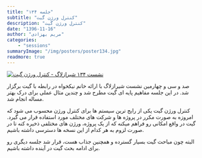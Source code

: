 ```yaml
---
title: "جلسه ۱۳۴"
subtitle: "کنترل ورژن گیت"
description: "کنترل ورژن گیت"
date: "1396-11-16"
author: "مریم بهزادی"
categories:
    - "sessions"
summaryImage: "/img/posters/poster134.jpg"
readmore: true
---
```

[![نشست ۱۳۴ شیرازلاگ - کنترل ورژن گیت](../../img/posters/poster134.jpg)](../../img/poster134.jpg)

صد و سی و چهارمین نشست شیرازلاگ با ارائه خانم نیکخواه در رابطه با گیت برگزار شد. در این جلسه مفاهیم پایه ای گیت مطرح شد و چندین مثال عملی برای درک بهتر مساله انجام شد.

کنترل ورژن گیت یکی از رایج ترین سیستم ها برای کنترل ورژن محسوب می شود که امروزه به صورت مکرر در پروژه ها و شرکت های مختلف مورد استفاده قرار می گیرد. گیت در واقع امکانی رو فراهم میکنه که از یک پروژه، ورژن های مختلفی ذخیره کنه تا در صورت لزوم به هر کدام از این نسخه ها دسترسی داشته باشیم.

البته چون مباحث گیت بسیار گسترده و همچنین جذاب هست، قرار شد جلسه دیگری رو برای ادامه بحث گیت در آینده داشته باشیم.